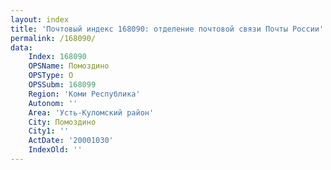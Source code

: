 ```yaml
---
layout: index
title: 'Почтовый индекс 168090: отделение почтовой связи Почты России'
permalink: /168090/
data:
    Index: 168090
    OPSName: Помоздино
    OPSType: О
    OPSSubm: 168099
    Region: 'Коми Республика'
    Autonom: ''
    Area: 'Усть-Куломский район'
    City: Помоздино
    City1: ''
    ActDate: '20001030'
    IndexOld: ''
---
```

